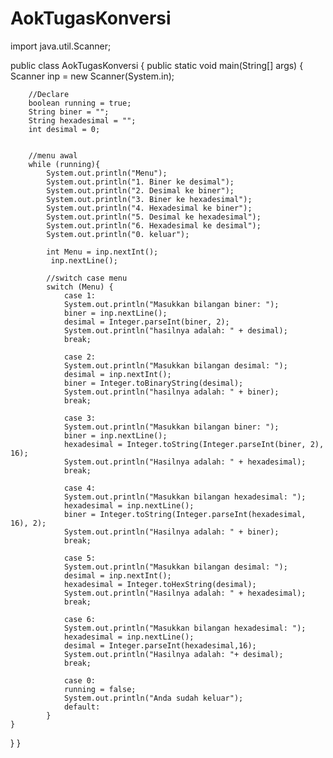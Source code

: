 # AokTugasKonversi
import java.util.Scanner;

public class AokTugasKonversi {
    public static void main(String[] args) {
        Scanner inp = new Scanner(System.in);
        
        //Declare
        boolean running = true;
        String biner = "";
        String hexadesimal = "";
        int desimal = 0;


        //menu awal
        while (running){
            System.out.println("Menu");
            System.out.println("1. Biner ke desimal");
            System.out.println("2. Desimal ke biner");
            System.out.println("3. Biner ke hexadesimal");
            System.out.println("4. Hexadesimal ke biner");
            System.out.println("5. Desimal ke hexadesimal");
            System.out.println("6. Hexadesimal ke desimal");
            System.out.println("0. keluar");
        
            int Menu = inp.nextInt();
             inp.nextLine();
            
            //switch case menu
            switch (Menu) {
                case 1: 
                System.out.println("Masukkan bilangan biner: ");
                biner = inp.nextLine();
                desimal = Integer.parseInt(biner, 2);
                System.out.println("hasilnya adalah: " + desimal);
                break;

                case 2:
                System.out.println("Masukkan bilangan desimal: ");
                desimal = inp.nextInt();
                biner = Integer.toBinaryString(desimal);
                System.out.println("hasilnya adalah: " + biner);
                break;

                case 3:
                System.out.println("Masukkan bilangan biner: ");
                biner = inp.nextLine();
                hexadesimal = Integer.toString(Integer.parseInt(biner, 2), 16);
                System.out.println("Hasilnya adalah: " + hexadesimal);
                break;

                case 4:
                System.out.println("Masukkan bilangan hexadesimal: ");
                hexadesimal = inp.nextLine();
                biner = Integer.toString(Integer.parseInt(hexadesimal, 16), 2);
                System.out.println("Hasilnya adalah: " + biner);
                break;

                case 5:
                System.out.println("Masukkan bilangan desimal: ");
                desimal = inp.nextInt();
                hexadesimal = Integer.toHexString(desimal);
                System.out.println("Hasilnya adalah: " + hexadesimal);
                break;

                case 6:
                System.out.println("Masukkan bilangan hexadesimal: ");
                hexadesimal = inp.nextLine();
                desimal = Integer.parseInt(hexadesimal,16);
                System.out.println("Hasilnya adalah: "+ desimal);
                break;
            
                case 0:
                running = false;
                System.out.println("Anda sudah keluar");
                default:
            }
    }
}
}

